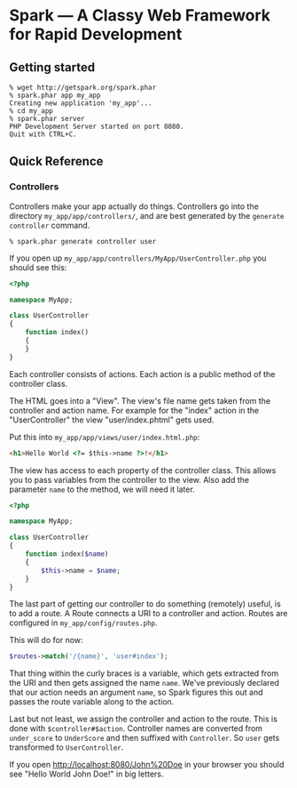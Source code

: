 # Spark — A Classy Web Framework for Rapid Development

## Getting started

    % wget http://getspark.org/spark.phar
    % spark.phar app my_app
    Creating new application 'my_app'...
    % cd my_app
    % spark.phar server
    PHP Development Server started on port 8080.
    Quit with CTRL+C.

## Quick Reference

### Controllers

Controllers make your app actually do things. Controllers go into the
directory `my_app/app/controllers/`, and are best generated
by the `generate controller` command.

    % spark.phar generate controller user

If you open up `my_app/app/controllers/MyApp/UserController.php`
you should see this:

```php
<?php

namespace MyApp;

class UserController
{
    function index()
    {
    }
}
```

Each controller consists of actions. Each action is a public method of
the controller class.

The HTML goes into a "View". The view's file name gets taken from the
controller and action name. For example for the "index" action in the 
"UserController" the view "user/index.phtml" gets used.

Put this into `my_app/app/views/user/index.html.php`:

```html
<h1>Hello World <?= $this->name ?>!</h1>
```

The view has access to each property of the controller class. This
allows you to pass variables from the controller to the view. Also add
the parameter `name` to the method, we will need it later.

```php
<?php

namespace MyApp;

class UserController
{
    function index($name)
    {
        $this->name = $name;
    }
}
```

The last part of getting our controller to do something (remotely)
useful, is to add a route. A Route connects a URI to a controller and
action. Routes are configured in `my_app/config/routes.php`.

This will do for now:

```php
$routes->match('/{name}', 'user#index');
```

That thing within the curly braces is a variable, which gets extracted
from the URI and then gets assigned the name `name`. We've previously
declared that our action needs an argument `name`, so Spark figures this
out and passes the route variable along to the action.

Last but not least, we assign the controller and action to the route.
This is done with `$controller#$action`. Controller names are converted
from `under_score` to `UnderScore` and then suffixed with `Controller`.
So `user` gets transformed to `UserController`.

If you open <http://localhost:8080/John%20Doe> in your browser you
should see "Hello World John Doe!" in big letters.
